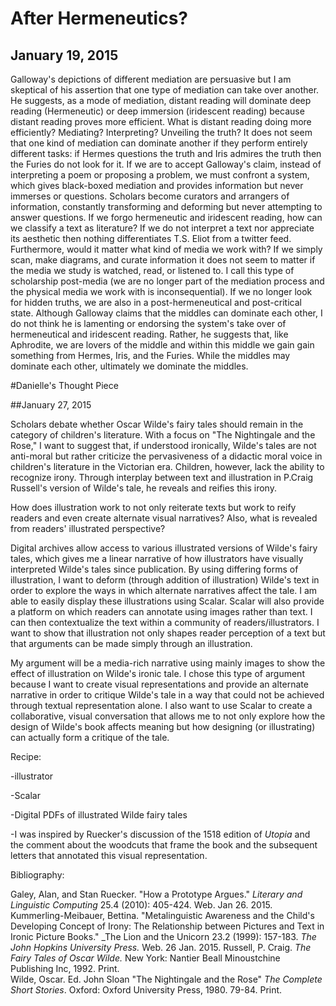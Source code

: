 # After Hermeneutics?
## January 19, 2015 
Galloway's depictions of different mediation are persuasive but I am skeptical of his assertion that one type of mediation can take over another. He suggests, as a mode of mediation, distant reading will dominate deep reading (Hermeneutic) or deep immersion (iridescent reading) because distant reading proves more efficient. What is distant reading doing more efficiently? Mediating? Interpreting? Unveiling the truth? It does not seem that one kind of mediation can dominate another if they perform entirely different tasks: if Hermes questions the truth and Iris admires the truth then the Furies do not look for it. If we are to accept Galloway's claim, instead of interpreting a poem or proposing a problem, we must confront a system, which gives black-boxed mediation and provides information but never immerses or questions. Scholars become curators and arrangers of information, constantly transforming and deforming but never attempting to answer questions. If we forgo hermeneutic and iridescent reading, how can we classify a text as literature? If we do not interpret a text nor appreciate its aesthetic then nothing differentiates T.S. Eliot from a twitter feed. Furthermore, would it matter what kind of media we work with? If we simply scan, make diagrams, and curate information it does not seem to matter if the media we study is watched, read, or listened to. I call this type of scholarship post-media (we are no longer part of the mediation process and the physical media we work with is inconsequential). If we no longer look for hidden truths, we are also in a post-hermeneutical and post-critical state. Although Galloway claims that the middles can dominate each other, I do not think he is lamenting or endorsing the system's take over of hermeneutical and iridescent reading. Rather, he suggests that, like Aphrodite, we are lovers of the middle and within this middle we gain gain something from Hermes, Iris, and the Furies. While the middles may dominate each other, ultimately we dominate the middles. 

#Danielle's Thought Piece

##January 27, 2015

Scholars debate whether Oscar Wilde's fairy tales should remain in the category of children's literature. With a focus on "The Nightingale and the Rose," I want to suggest that, if understood ironically, Wilde's tales are not anti-moral but rather criticize the pervasiveness of a didactic moral voice in children's literature in the Victorian era. Children, however, lack the ability to recognize irony. Through interplay between text and illustration in P.Craig Russell's version of Wilde's tale, he reveals and reifies this irony.

How does illustration work to not only reiterate texts but work to reify readers and even create alternate visual narratives? Also, what is revealed from readers' illustrated perspective?

Digital archives allow access to various illustrated versions of Wilde's fairy tales, which gives me a linear narrative of how illustrators have visually interpreted Wilde's tales since publication. By using differing forms of illustration, I want to deform (through addition of illustration) Wilde's text in order to explore the ways in which alternate narratives affect the tale. I am able to easily display these illustrations using Scalar. Scalar will also provide a platform on which readers can annotate using images rather than text. I can then contextualize the text within a community of readers/illustrators. I want to show that illustration not only shapes reader perception of a text but that arguments can be made simply through an illustration. 

My argument will be a media-rich narrative using mainly images to show the effect of illustration on Wilde's ironic tale. I chose this type of argument because I want to create visual representations and provide an alternate narrative in order to critique Wilde's tale in a way that could not be achieved through textual representation alone. I also want to use Scalar to create a collaborative, visual conversation that allows me to not only explore how the design of Wilde's book affects meaning but how designing (or illustrating) can actually form a critique of the tale.

Recipe:

-illustrator 

-Scalar 

-Digital PDFs of illustrated Wilde fairy tales

-I was inspired by Ruecker's discussion of the 1518 edition of _Utopia_ and the comment about the woodcuts that frame the book and the subsequent letters that annotated this visual representation. 

Bibliography:

Galey, Alan, and Stan Ruecker. "How a Prototype Argues." _Literary and Linguistic Computing_ 25.4 (2010): 405-424. Web. Jan 26. 2015. 
Kummerling-Meibauer, Bettina. "Metalinguistic Awareness and the Child's Developing Concept of Irony: The Relationship between Pictures and Text in Ironic Picture Books." _The Lion and the Unicorn 23.2 (1999): 157-183. _The John Hopkins University Press._ Web. 26 Jan. 2015. 
Russell, P. Craig. _The Fairy Tales of Oscar Wilde._ New York: Nantier Beall Minoustchine Publishing Inc, 1992. Print.  
Wilde, Oscar. Ed. John Sloan "The Nightingale and the Rose" _The Complete Short Stories_. Oxford: Oxford University Press, 1980. 79-84. Print. 
